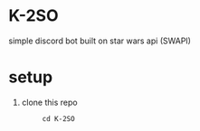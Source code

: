 # K-2SO
simple discord bot built on star wars api (SWAPI) 

# setup
1. clone this repo
   ``` git clone https://github.com/lamaplays/K-2SO.git
        cd K-2SO
   ```
   
